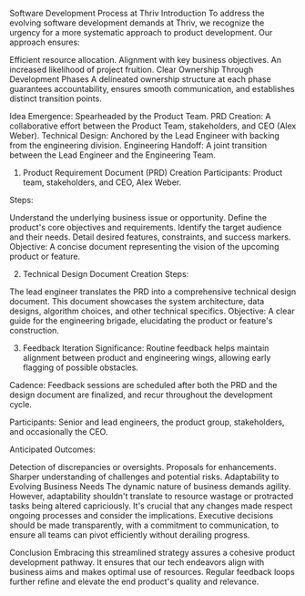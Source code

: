 Software Development Process at Thriv
Introduction
To address the evolving software development demands at Thriv, we recognize the urgency for a more systematic approach to product development. Our approach ensures:

Efficient resource allocation.
Alignment with key business objectives.
An increased likelihood of project fruition.
Clear Ownership Through Development Phases
A delineated ownership structure at each phase guarantees accountability, ensures smooth communication, and establishes distinct transition points.

Idea Emergence: Spearheaded by the Product Team.
PRD Creation: A collaborative effort between the Product Team, stakeholders, and CEO (Alex Weber).
Technical Design: Anchored by the Lead Engineer with backing from the engineering division.
Engineering Handoff: A joint transition between the Lead Engineer and the Engineering Team.
1. Product Requirement Document (PRD) Creation
Participants: Product team, stakeholders, and CEO, Alex Weber.

Steps:

Understand the underlying business issue or opportunity.
Define the product's core objectives and requirements.
Identify the target audience and their needs.
Detail desired features, constraints, and success markers.
Objective: A concise document representing the vision of the upcoming product or feature.

2. Technical Design Document Creation
Steps:

The lead engineer translates the PRD into a comprehensive technical design document.
This document showcases the system architecture, data designs, algorithm choices, and other technical specifics.
Objective: A clear guide for the engineering brigade, elucidating the product or feature's construction.

3. Feedback Iteration
Significance: Routine feedback helps maintain alignment between product and engineering wings, allowing early flagging of possible obstacles.

Cadence: Feedback sessions are scheduled after both the PRD and the design document are finalized, and recur throughout the development cycle.

Participants: Senior and lead engineers, the product group, stakeholders, and occasionally the CEO.

Anticipated Outcomes:

Detection of discrepancies or oversights.
Proposals for enhancements.
Sharper understanding of challenges and potential risks.
Adaptability to Evolving Business Needs
The dynamic nature of business demands agility. However, adaptability shouldn't translate to resource wastage or protracted tasks being altered capriciously. It's crucial that any changes made respect ongoing processes and consider the implications. Executive decisions should be made transparently, with a commitment to communication, to ensure all teams can pivot efficiently without derailing progress.

Conclusion
Embracing this streamlined strategy assures a cohesive product development pathway. It ensures that our tech endeavors align with business aims and makes optimal use of resources. Regular feedback loops further refine and elevate the end product's quality and relevance.